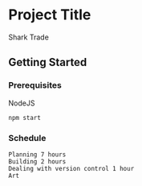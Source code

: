 # Project Title

Shark Trade 

## Getting Started



### Prerequisites

NodeJS

```
npm start
```

### Schedule

```
Planning 7 hours
Building 2 hours
Dealing with version control 1 hour
Art
```

